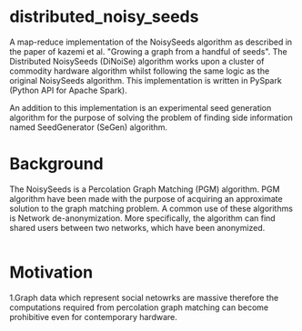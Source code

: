 # distributed_noisy_seeds

A map-reduce implementation of the NoisySeeds algorithm as described in the paper of kazemi et al. "Growing a graph from a handful 
of seeds". The Distributed NoisySeeds (DiNoiSe) algorithm works upon a cluster of commodity hardware algorithm whilst following 
the same logic as the original NoisySeeds algorithm. This implementation is written in PySpark (Python API for Apache Spark).

An addition to this implementation is an experimental seed generation algorithm for the purpose of solving the problem of finding 
side information named SeedGenerator (SeGen) algorithm. 



# Background
The NoisySeeds is a Percolation Graph Matching (PGM) algorithm. PGM algorithm have been made with the purpose of acquiring an approximate solution to the graph matching problem. A common use of these algorithms is Network de-anonymization. More specifically, the algorithm can find shared users between two networks, which have been anonymized.

![]()



# Motivation
1.Graph data which represent social netowrks are massive therefore the computations required from percolation graph matching can become prohibitive even for contemporary hardware.  
